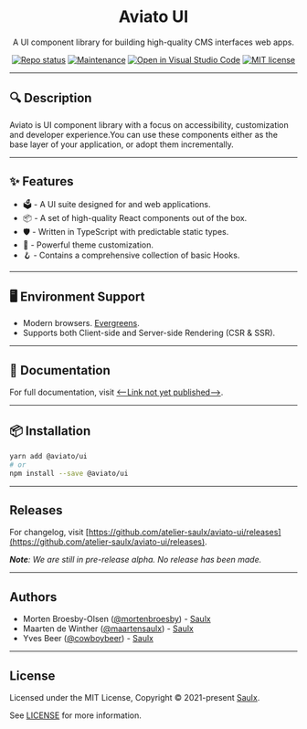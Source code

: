 <div align="center">
  <h1 align="center">
    Aviato UI
  </h1>

  <p align="center">
    A UI component library for building high-quality CMS interfaces web apps.
  </p>

[![Repo status](https://www.repostatus.org/badges/latest/wip.svg)](./README)
[![Maintenance](https://img.shields.io/badge/Maintained%3F-yes-green.svg)](https://github.com/atelier-saulx/aviato-ui/graphs/commit-activity)
[![Open in Visual Studio Code](https://open.vscode.dev/badges/open-in-vscode.svg)](https://open.vscode.dev/atelier-saulx/aviato-ui)
[![MIT license](https://img.shields.io/badge/License-MIT-green.svg)](./LICENSE)

</div>

---

## 🔍 Description

Aviato is UI component library with a focus on accessibility, customization and developer experience.You can use these components either as the base layer of your application, or adopt them incrementally.

---

## ✨ Features

- 🗳 - A UI suite designed for and web applications.
- 📦 - A set of high-quality React components out of the box.
- 🛡 - Written in TypeScript with predictable static types.
- 🎨 - Powerful theme customization.
- 🪝 - Contains a comprehensive collection of basic Hooks.

---

## 🖥 Environment Support

- Modern browsers. [Evergreens](https://www.techopedia.com/definition/31094/evergreen-browser).
- Supports both Client-side and Server-side Rendering (CSR & SSR).

---

## 📕 Documentation

For full documentation, visit [<--Link not yet published-->]().

---

## 📦 Installation

```bash
yarn add @aviato/ui
# or
npm install --save @aviato/ui
```

---

## Releases

For changelog, visit [https://github.com/atelier-saulx/aviato-ui/releases](https://github.com/atelier-saulx/aviato-ui/releases).

_**Note**: We are still in pre-release alpha. No release has been made._

---

## Authors

- Morten Broesby-Olsen ([@mortenbroesby](https://github.com/mortenbroesby)) - [Saulx](https://www.saulx.com/)
- Maarten de Winther ([@maartensaulx](https://github.com/maartensaulx)) - [Saulx](https://www.saulx.com/)
- Yves Beer ([@cowboybeer](https://github.com/cowboybeer)) - [Saulx](https://www.saulx.com/)

---

## License

Licensed under the MIT License, Copyright © 2021-present [Saulx](https://www.saulx.com/).

See [LICENSE](./LICENSE) for more information.
